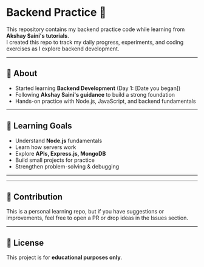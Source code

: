 # Backend Practice 🚀

This repository contains my backend practice code while learning from **Akshay Saini's tutorials**.  
I created this repo to track my daily progress, experiments, and coding exercises as I explore backend development.

---

## 📌 About
- Started learning **Backend Development** (Day 1: [Date you began])  
- Following **Akshay Saini's guidance** to build a strong foundation  
- Hands-on practice with Node.js, JavaScript, and backend fundamentals  

---


## 🎯 Learning Goals
- Understand **Node.js** fundamentals  
- Learn how servers work  
- Explore **APIs, Express.js, MongoDB**  
- Build small projects for practice  
- Strengthen problem-solving & debugging  

---


---

## 🤝 Contribution
This is a personal learning repo, but if you have suggestions or improvements, feel free to open a PR or drop ideas in the Issues section.  

---

## 📜 License
This project is for **educational purposes only**.  
